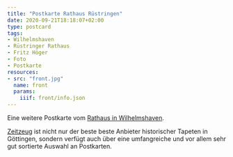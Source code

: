 ```yaml
---
title: "Postkarte Rathaus Rüstringen"
date: 2020-09-21T18:18:07+02:00
type: postcard
tags:
- Wilhelmshaven
- Rüstringer Rathaus
- Fritz Höger
- Foto
- Postkarte
resources:
- src: "front.jpg"
  name: front
  params:
    iiif: front/info.json
---
```


Eine weitere Postkarte vom [Rathaus in Wilhelmshaven](https://de.wikipedia.org/wiki/Rathaus_Wilhelmshaven).
<!--more-->
<div class="source"><a href="http://zeitzeug.de/">Zeitzeug</a> ist nicht nur der beste beste Anbieter historischer Tapeten in Göttingen, sondern verfügt auch über eine umfangreiche und vor allem sehr gut sortierte Auswahl an Postkarten.</div>
